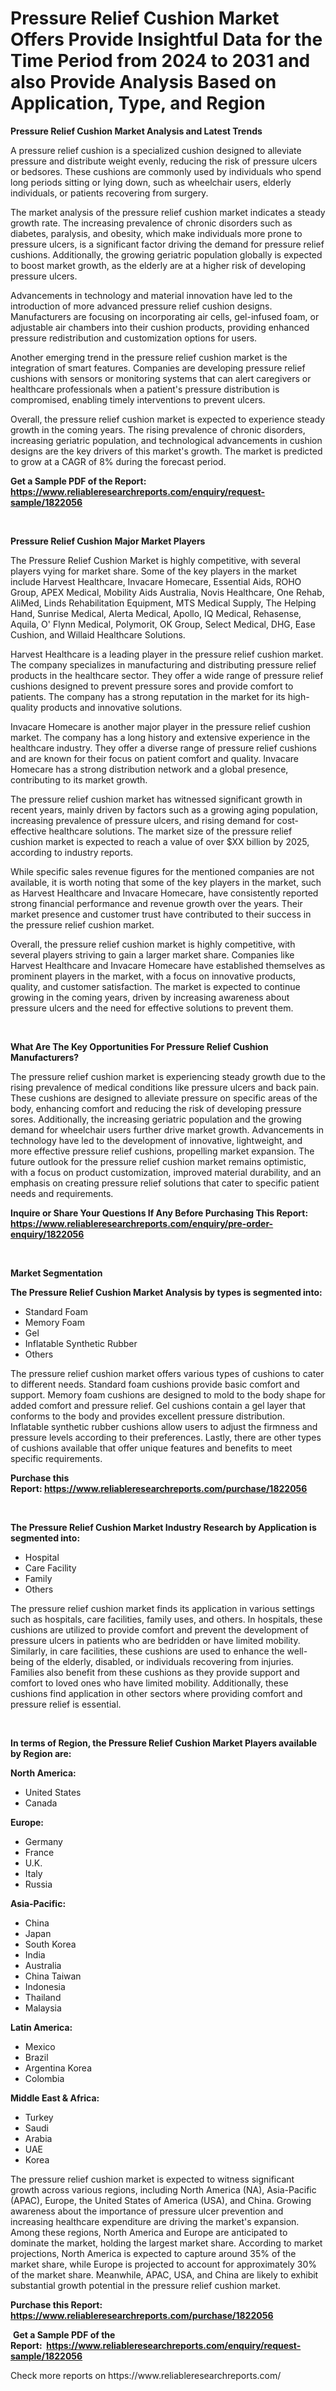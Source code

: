 <p><h1>Pressure Relief Cushion Market Offers Provide Insightful Data for the Time Period from 2024 to 2031 and also Provide Analysis Based on Application, Type, and Region</h1></p><p><strong>Pressure Relief Cushion Market Analysis and Latest Trends</strong></p>
<p><p>A pressure relief cushion is a specialized cushion designed to alleviate pressure and distribute weight evenly, reducing the risk of pressure ulcers or bedsores. These cushions are commonly used by individuals who spend long periods sitting or lying down, such as wheelchair users, elderly individuals, or patients recovering from surgery.</p><p>The market analysis of the pressure relief cushion market indicates a steady growth rate. The increasing prevalence of chronic disorders such as diabetes, paralysis, and obesity, which make individuals more prone to pressure ulcers, is a significant factor driving the demand for pressure relief cushions. Additionally, the growing geriatric population globally is expected to boost market growth, as the elderly are at a higher risk of developing pressure ulcers.</p><p>Advancements in technology and material innovation have led to the introduction of more advanced pressure relief cushion designs. Manufacturers are focusing on incorporating air cells, gel-infused foam, or adjustable air chambers into their cushion products, providing enhanced pressure redistribution and customization options for users.</p><p>Another emerging trend in the pressure relief cushion market is the integration of smart features. Companies are developing pressure relief cushions with sensors or monitoring systems that can alert caregivers or healthcare professionals when a patient's pressure distribution is compromised, enabling timely interventions to prevent ulcers.</p><p>Overall, the pressure relief cushion market is expected to experience steady growth in the coming years. The rising prevalence of chronic disorders, increasing geriatric population, and technological advancements in cushion designs are the key drivers of this market's growth. The market is predicted to grow at a CAGR of 8% during the forecast period.</p></p>
<p><strong>Get a Sample PDF of the Report:&nbsp; <a href="https://www.reliableresearchreports.com/enquiry/request-sample/1822056">https://www.reliableresearchreports.com/enquiry/request-sample/1822056</a></strong></p>
<p>&nbsp;</p>
<p><strong>Pressure Relief Cushion Major Market Players</strong></p>
<p><p>The Pressure Relief Cushion Market is highly competitive, with several players vying for market share. Some of the key players in the market include Harvest Healthcare, Invacare Homecare, Essential Aids, ROHO Group, APEX Medical, Mobility Aids Australia, Novis Healthcare, One Rehab, AliMed, Linds Rehabilitation Equipment, MTS Medical Supply, The Helping Hand, Sunrise Medical, Alerta Medical, Apollo, IQ Medical, Rehasense, Aquila, O' Flynn Medical, Polymorit, OK Group, Select Medical, DHG, Ease Cushion, and Willaid Healthcare Solutions.</p><p>Harvest Healthcare is a leading player in the pressure relief cushion market. The company specializes in manufacturing and distributing pressure relief products in the healthcare sector. They offer a wide range of pressure relief cushions designed to prevent pressure sores and provide comfort to patients. The company has a strong reputation in the market for its high-quality products and innovative solutions.</p><p>Invacare Homecare is another major player in the pressure relief cushion market. The company has a long history and extensive experience in the healthcare industry. They offer a diverse range of pressure relief cushions and are known for their focus on patient comfort and quality. Invacare Homecare has a strong distribution network and a global presence, contributing to its market growth.</p><p>The pressure relief cushion market has witnessed significant growth in recent years, mainly driven by factors such as a growing aging population, increasing prevalence of pressure ulcers, and rising demand for cost-effective healthcare solutions. The market size of the pressure relief cushion market is expected to reach a value of over $XX billion by 2025, according to industry reports.</p><p>While specific sales revenue figures for the mentioned companies are not available, it is worth noting that some of the key players in the market, such as Harvest Healthcare and Invacare Homecare, have consistently reported strong financial performance and revenue growth over the years. Their market presence and customer trust have contributed to their success in the pressure relief cushion market.</p><p>Overall, the pressure relief cushion market is highly competitive, with several players striving to gain a larger market share. Companies like Harvest Healthcare and Invacare Homecare have established themselves as prominent players in the market, with a focus on innovative products, quality, and customer satisfaction. The market is expected to continue growing in the coming years, driven by increasing awareness about pressure ulcers and the need for effective solutions to prevent them.</p></p>
<p>&nbsp;</p>
<p><strong>What Are The Key Opportunities For Pressure Relief Cushion Manufacturers?</strong></p>
<p><p>The pressure relief cushion market is experiencing steady growth due to the rising prevalence of medical conditions like pressure ulcers and back pain. These cushions are designed to alleviate pressure on specific areas of the body, enhancing comfort and reducing the risk of developing pressure sores. Additionally, the increasing geriatric population and the growing demand for wheelchair users further drive market growth. Advancements in technology have led to the development of innovative, lightweight, and more effective pressure relief cushions, propelling market expansion. The future outlook for the pressure relief cushion market remains optimistic, with a focus on product customization, improved material durability, and an emphasis on creating pressure relief solutions that cater to specific patient needs and requirements.</p></p>
<p><strong>Inquire or Share Your Questions If Any Before Purchasing This Report: <a href="https://www.reliableresearchreports.com/enquiry/pre-order-enquiry/1822056">https://www.reliableresearchreports.com/enquiry/pre-order-enquiry/1822056</a></strong></p>
<p>&nbsp;</p>
<p><strong>Market Segmentation</strong></p>
<p><strong>The Pressure Relief Cushion Market Analysis by types is segmented into:</strong></p>
<p><ul><li>Standard Foam</li><li>Memory Foam</li><li>Gel</li><li>Inflatable Synthetic Rubber</li><li>Others</li></ul></p>
<p><p>The pressure relief cushion market offers various types of cushions to cater to different needs. Standard foam cushions provide basic comfort and support. Memory foam cushions are designed to mold to the body shape for added comfort and pressure relief. Gel cushions contain a gel layer that conforms to the body and provides excellent pressure distribution. Inflatable synthetic rubber cushions allow users to adjust the firmness and pressure levels according to their preferences. Lastly, there are other types of cushions available that offer unique features and benefits to meet specific requirements.</p></p>
<p><strong>Purchase this Report:&nbsp;<a href="https://www.reliableresearchreports.com/purchase/1822056">https://www.reliableresearchreports.com/purchase/1822056</a></strong></p>
<p>&nbsp;</p>
<p><strong>The Pressure Relief Cushion Market Industry Research by Application is segmented into:</strong></p>
<p><ul><li>Hospital</li><li>Care Facility</li><li>Family</li><li>Others</li></ul></p>
<p><p>The pressure relief cushion market finds its application in various settings such as hospitals, care facilities, family uses, and others. In hospitals, these cushions are utilized to provide comfort and prevent the development of pressure ulcers in patients who are bedridden or have limited mobility. Similarly, in care facilities, these cushions are used to enhance the well-being of the elderly, disabled, or individuals recovering from injuries. Families also benefit from these cushions as they provide support and comfort to loved ones who have limited mobility. Additionally, these cushions find application in other sectors where providing comfort and pressure relief is essential.</p></p>
<p>&nbsp;</p>
<p><strong>In terms of Region, the Pressure Relief Cushion Market Players available by Region are:</strong></p>
<p>
    <p> <strong> North America: </strong>
        <ul>
            <li>United States</li>
            <li>Canada</li>
        </ul>
        </p> 
    <p> <strong> Europe: </strong>
        <ul>
            <li>Germany</li>
            <li>France</li>
            <li>U.K.</li>
            <li>Italy</li>
            <li>Russia</li>
        </ul>
        </p> 
    <p> <strong> Asia-Pacific: </strong>
        <ul>
            <li>China</li>
            <li>Japan</li>
            <li>South Korea</li>
            <li>India</li>
            <li>Australia</li>
            <li>China Taiwan</li>
            <li>Indonesia</li>
            <li>Thailand</li>
            <li>Malaysia</li>
        </ul>
        </p> 
    <p> <strong> Latin America: </strong>
        <ul>
            <li>Mexico</li>
            <li>Brazil</li>
            <li>Argentina Korea</li>
            <li>Colombia</li>
        </ul>
        </p> 
    <p> <strong> Middle East & Africa: </strong>
        <ul>
            <li>Turkey</li>
            <li>Saudi</li>
            <li>Arabia</li>
            <li>UAE</li>
            <li>Korea</li>
        </ul>
    </p>
    </p>
<p><p>The pressure relief cushion market is expected to witness significant growth across various regions, including North America (NA), Asia-Pacific (APAC), Europe, the United States of America (USA), and China. Growing awareness about the importance of pressure ulcer prevention and increasing healthcare expenditure are driving the market's expansion. Among these regions, North America and Europe are anticipated to dominate the market, holding the largest market share. According to market projections, North America is expected to capture around 35% of the market share, while Europe is projected to account for approximately 30% of the market share. Meanwhile, APAC, USA, and China are likely to exhibit substantial growth potential in the pressure relief cushion market.</p></p>
<p><strong>Purchase this Report: <a href="https://www.reliableresearchreports.com/purchase/1822056">https://www.reliableresearchreports.com/purchase/1822056</a></strong></p>
<p>&nbsp;<strong>Get a Sample PDF of the Report:&nbsp;&nbsp;<a href="https://www.reliableresearchreports.com/enquiry/request-sample/1822056">https://www.reliableresearchreports.com/enquiry/request-sample/1822056</a></strong></p>
<p><strong></strong></p>
<p>Check more reports on https://www.reliableresearchreports.com/</p>
